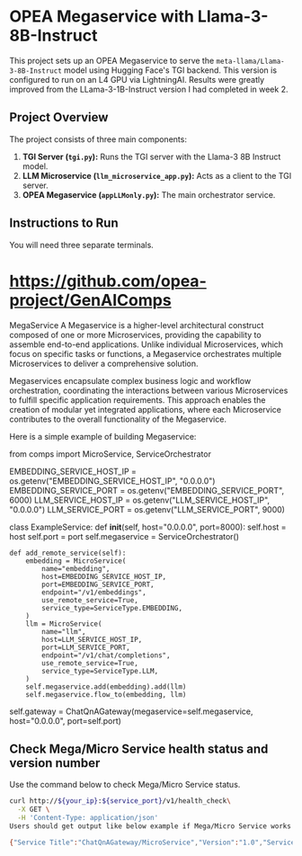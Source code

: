# OPEA Megaservice with Llama-3-8B-Instruct

This project sets up an OPEA Megaservice to serve the `meta-llama/Llama-3-8B-Instruct` model using Hugging Face's TGI backend. This version is configured to run on an L4 GPU via LightningAI. Results were greatly improved from the LLama-3-1B-Instruct version I had completed in week 2. 

## Project Overview

The project consists of three main components:

1.  **TGI Server (`tgi.py`):** Runs the TGI server with the Llama-3 8B Instruct model.
2.  **LLM Microservice (`llm_microservice_app.py`):** Acts as a client to the TGI server.
3.  **OPEA Megaservice (`appLLMonly.py`):** The main orchestrator service.

## Instructions to Run

You will need three separate terminals.



# https://github.com/opea-project/GenAIComps
MegaService
A Megaservice is a higher-level architectural construct composed of one or more Microservices, providing the capability to assemble end-to-end applications. Unlike individual Microservices, which focus on specific tasks or functions, a Megaservice orchestrates multiple Microservices to deliver a comprehensive solution.

Megaservices encapsulate complex business logic and workflow orchestration, coordinating the interactions between various Microservices to fulfill specific application requirements. This approach enables the creation of modular yet integrated applications, where each Microservice contributes to the overall functionality of the Megaservice.

Here is a simple example of building Megaservice:

from comps import MicroService, ServiceOrchestrator

EMBEDDING_SERVICE_HOST_IP = os.getenv("EMBEDDING_SERVICE_HOST_IP", "0.0.0.0")
EMBEDDING_SERVICE_PORT = os.getenv("EMBEDDING_SERVICE_PORT", 6000)
LLM_SERVICE_HOST_IP = os.getenv("LLM_SERVICE_HOST_IP", "0.0.0.0")
LLM_SERVICE_PORT = os.getenv("LLM_SERVICE_PORT", 9000)


class ExampleService:
    def __init__(self, host="0.0.0.0", port=8000):
        self.host = host
        self.port = port
        self.megaservice = ServiceOrchestrator()

    def add_remote_service(self):
        embedding = MicroService(
            name="embedding",
            host=EMBEDDING_SERVICE_HOST_IP,
            port=EMBEDDING_SERVICE_PORT,
            endpoint="/v1/embeddings",
            use_remote_service=True,
            service_type=ServiceType.EMBEDDING,
        )
        llm = MicroService(
            name="llm",
            host=LLM_SERVICE_HOST_IP,
            port=LLM_SERVICE_PORT,
            endpoint="/v1/chat/completions",
            use_remote_service=True,
            service_type=ServiceType.LLM,
        )
        self.megaservice.add(embedding).add(llm)
        self.megaservice.flow_to(embedding, llm)
self.gateway = ChatQnAGateway(megaservice=self.megaservice, host="0.0.0.0", port=self.port)


## Check Mega/Micro Service health status and version number

Use the command below to check Mega/Micro Service status.

```bash
curl http://${your_ip}:${service_port}/v1/health_check\
  -X GET \
  -H 'Content-Type: application/json'
Users should get output like below example if Mega/Micro Service works correctly.

{"Service Title":"ChatQnAGateway/MicroService","Version":"1.0","Service Description":"OPEA Microservice Infrastructure"}
